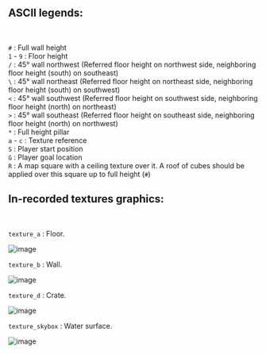 ## ASCII legends:
<br>

`#`       : Full wall height<br>
`1` - `9` : Floor height<br>
`/`       : 45° wall northwest (Referred floor height on northwest side, neighboring floor height (south) on southeast)<br>
`\`       : 45° wall northeast (Referred floor height on northeast side, neighboring floor height (south) on southwest)<br>
`<`       : 45° wall southwest (Referred floor height on southwest side, neighboring floor height (north) on northeast)<br>
`>`       : 45° wall southeast (Referred floor height on southeast side, neighboring floor height (north) on northwest)<br>
`*`       : Full height pillar<br>
`a` - `c` : Texture reference<br>
`S`       : Player start position<br>
`G`       : Player goal location<br>
`R`       : A map square with a ceiling texture over it. A roof of cubes should be applied over this square up to full height (`#`)<br>

## In-recorded textures graphics:
<br>

`texture_a` : Floor.<br> 

![image](https://user-images.githubusercontent.com/70949716/216399368-b52723d5-13c3-40b9-92d7-0153e7ee3758.png) <br>

`texture_b` : Wall.<br>

![image](https://user-images.githubusercontent.com/70949716/216617733-ba63c1f7-67b5-49d9-944a-1092b340e125.png) <br>

`texture_d` : Crate.<br> 

![image](https://user-images.githubusercontent.com/70949716/216399608-7c2a9388-4216-4df1-b475-a01df5fe807c.png) <br>

`texture_skybox`  : Water surface.<br> 

![image](https://user-images.githubusercontent.com/70949716/216763126-8dc46de6-ee83-449e-aff6-b13f54279044.png) <br>
